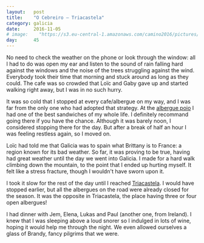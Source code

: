 ```yaml
---
layout:   post
title:    "O Cebreiro — Triacastela"
category: galicia
date:     2016-11-05
# image:    "https://s3.eu-central-1.amazonaws.com/camino2016/pictures/30/peace.jpg"
day:      45
---
```


No need to check the weather on the phone or look through the window: all I had to do was open my ear and listen to the sound of rain falling hard against the windows and the noise of the trees struggling against the wind. Everybody took their time that morning and stuck around as long as they could. The cafe was so crowded that Loïc and Gaby gave up and started walking right away, but I was in no such hurry.

It was so cold that I stopped at every cafe/albergue on my way, and I was far from the only one who had adopted that strategy. At the [albergue poio](https://www.google.fr/maps/place/Albergue+Poio/@42.7126183,-7.1283778,17z/data=!3m1!4b1!4m5!3m4!1s0xd305f2fcbf86bd1:0x9c01eba02e1b884c!8m2!3d42.7126144!4d-7.1261838?hl=fr) I had one of the best sandwiches of my whole life. I definitely recommand going there if you have the chance. Although it was barely noon, I considered stopping there for the day. But after a break of half an hour I was feeling restless again, so I moved on.

Loïc had told me that Galicia was to spain what Brittany is to France: a region known for its bad weather. So far, it was proving to be true, having had great weather until the day we went into Galicia. I made for a hard walk climbing down the mountain, to the point that I ended up hurting myself. It felt like a stress fracture, though I wouldn't have sworn upon it.

I took it slow for the rest of the day until I reached [Triacastela](https://www.google.fr/maps/place/27630+Triacastela,+Province+de+Lugo,+Espagne/@42.7570521,-7.241587,16z/data=!3m1!4b1!4m12!1m6!3m5!1s0xd305f2fcbf86bd1:0x9c01eba02e1b884c!2sAlbergue+Poio!8m2!3d42.7126144!4d-7.1261838!3m4!1s0xd305ae17a608671:0x8ddac0fdb4c65af1!8m2!3d42.7566236!4d-7.239604?hl=fr). I would have stopped earlier, but all the albergues on the road were already closed for the season. It was the opposite in Triacastela, the place having three or four open albergues!

I had dinner with Jem, Elena, Lukas and Paul (another one, from Ireland). I knew that I was sleeping above a loud snorer so I indulged in lots of wine, hoping it would help me through the night. We even allowed ourselves a glass of Brandy, fancy pilgrims that we were.
